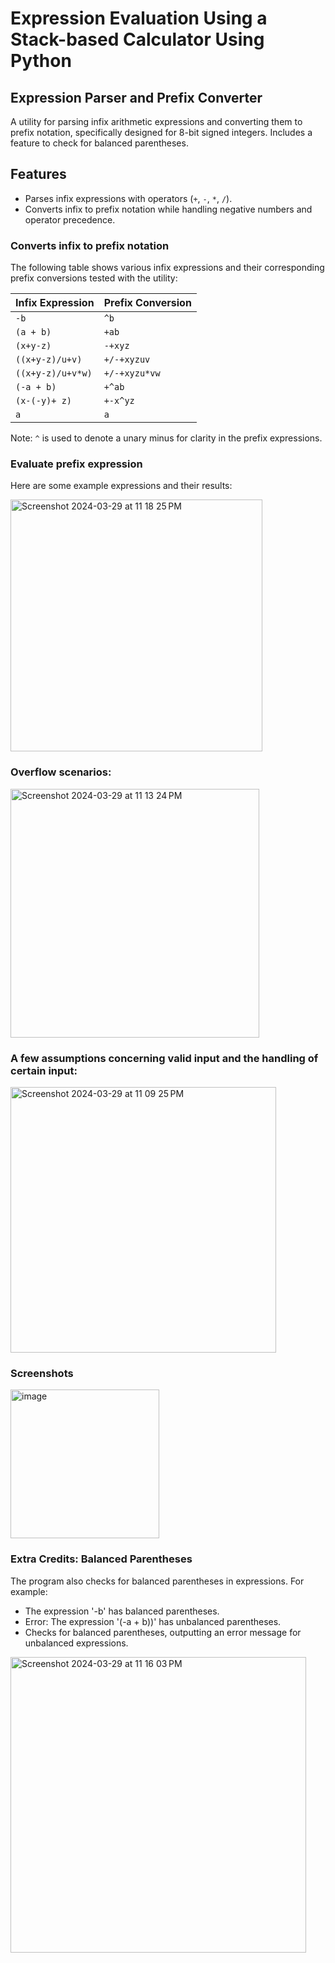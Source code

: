 # Expression Evaluation Using a Stack-based Calculator Using Python

## Expression Parser and Prefix Converter

A utility for parsing infix arithmetic expressions and converting them to prefix notation, specifically designed for 8-bit signed integers. Includes a feature to check for balanced parentheses.

## Features

- Parses infix expressions with operators (`+`, `-`, `*`, `/`).
- Converts infix to prefix notation while handling negative numbers and operator precedence.

### Converts infix to prefix notation

The following table shows various infix expressions and their corresponding prefix conversions tested with the utility:

| Infix Expression  | Prefix Conversion |
| ----------------- | ----------------- |
| `-b`              | `^b`              |
| `(a + b)`         | `+ab`             |
| `(x+y-z)`         | `-+xyz`           |
| `((x+y-z)/u+v)`   | `+/-+xyzuv`       |
| `((x+y-z)/u+v*w)` | `+/-+xyzu*vw`     |
| `(-a + b)`        | `+^ab`            |
| `(x-(-y)+ z)`     | `+-x^yz`          |
| `a`               | `a`               |

Note: `^` is used to denote a unary minus for clarity in the prefix expressions.

### Evaluate prefix expression

Here are some example expressions and their results:

<img width="403" alt="Screenshot 2024-03-29 at 11 18 25 PM" src="https://github.com/AileenDon/521_proj3/assets/120889846/0afd97c6-d942-4b2b-97b1-b4efad5bf811">

### Overflow scenarios:

<img width="398" alt="Screenshot 2024-03-29 at 11 13 24 PM" src="https://github.com/AileenDon/521_proj3/assets/120889846/f63f993c-355f-4908-86e3-78e16812d627">

### A few assumptions concerning valid input and the handling of certain input:

<img width="425" alt="Screenshot 2024-03-29 at 11 09 25 PM" src="https://github.com/AileenDon/521_proj3/assets/120889846/43c0fdf3-8670-486d-9299-397d667bf704">

### Screenshots

<img width="238" alt="image" src="https://github.com/AileenDon/521_proj3/assets/158865231/b0075f69-f661-47d1-adac-da4e32119806">

### Extra Credits: Balanced Parentheses

The program also checks for balanced parentheses in expressions. For example:

- The expression '-b' has balanced parentheses.
- Error: The expression '(-a + b))' has unbalanced parentheses.
- Checks for balanced parentheses, outputting an error message for unbalanced expressions.

<img width="473" alt="Screenshot 2024-03-29 at 11 16 03 PM" src="https://github.com/AileenDon/521_proj3/assets/120889846/6897cead-c0f7-4d09-9359-45ac58003786">

